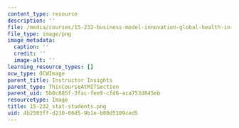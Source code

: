 ```yaml
---
content_type: resource
description: ''
file: /media/courses/15-232-business-model-innovation-global-health-in-frontier-markets-fall-2013/4b2503ffd23066d59b1eb80d5109ced5_15-232_stat-students.png
file_type: image/png
image_metadata:
  caption: ''
  credit: ''
  image-alt: ''
learning_resource_types: []
ocw_type: OCWImage
parent_title: Instructor Insights
parent_type: ThisCourseAtMITSection
parent_uid: 5b0c885f-3fac-fee9-cfd6-aca753d845eb
resourcetype: Image
title: 15-232_stat-students.png
uid: 4b2503ff-d230-66d5-9b1e-b80d5109ced5
---
```

